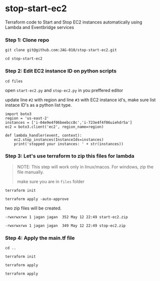# stop-start-ec2
Terraform code to Start and Stop EC2 instances automatically using Lambda and Eventbridge services


### Step 1: Clone repo

```
git clone git@github.com:JAG-010/stop-start-ec2.git

cd stop-start-ec2
```

### Step 2: Edit EC2 instance ID on python scripts

`cd files`

open `start-ec2.py` and `stop-ec2.py` in you preffered editor

update line `#2` with region and line `#3` with EC2 instance id's, make sure list instace ID's as a python list type. 

```
import boto3
region = 'us-east-2'
instances = ['i-04e9e4f06beebcc8c','i-723e4f4f06uiehdr5a']
ec2 = boto3.client('ec2', region_name=region)

def lambda_handler(event, context):
    ec2.stop_instances(InstanceIds=instances)
    print('stopped your instances: ' + str(instances))
```

### Step 3: Let's use terraform to zip this files for lambda

> NOTE: This step will work only in linux/macos. For windows, zip the file manually.
> 
> make sure you are in `files` folder

```
terraform init 

terraform apply -auto-approve
```

two zip files will be created.

```
-rwxrwxrwx 1 jagan jagan  352 May 12 22:49 start-ec2.zip

-rwxrwxrwx 1 jagan jagan  349 May 12 22:49 stop-ec2.zip
```

### Step 4: Apply the main.tf file

`cd ..`

```
terraform init

terraform apply

terraform apply
```
